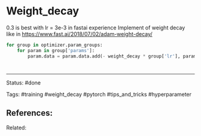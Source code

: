 #


# Weight_decay
0.3 is best with lr = 3e-3 in fastai experience
Implement of weight decay like in https://www.fast.ai/2018/07/02/adam-weight-decay/

```python
for group in optimizer.param_groups:
	for param in group['params']:
		param.data = param.data.add(- weight_decay * group['lr'], param.data)
```


# 

---
Status: #done 

Tags: #training #weight_decay #pytorch #tips_and_tricks #hyperparameter 

References:
- 

Related:
